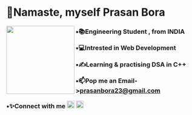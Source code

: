   <h1 align="left">🙏Namaste, myself Prasan Bora  </h1>            <img align="left" width="180" height="180" src="https://c.tenor.com/eYRNL1In-ooAAAAM/namaste-covid.gif"> 

   <h3>
     
▪📚Engineering Student , from INDIA

▪💻Intrested in Web Development

▪✍Learning & practising DSA in C++
  
▪📫Pop me an Email->prasanbora23@gmail.com    
  
▪✨Connect with me
[<img alt="alt_text" height="20px"  src="https://upload.wikimedia.org/wikipedia/commons/thumb/c/ca/LinkedIn_logo_initials.png/800px-LinkedIn_logo_initials.png" />](https://www.linkedin.com/in/prasan-bora-943293184/) 
   [<img alt="alt_text" height="20px"  src="https://upload.wikimedia.org/wikipedia/commons/thumb/e/e7/Instagram_logo_2016.svg/800px-Instagram_logo_2016.svg.png" />](https://www.instagram.com/prasan_bora/)
  
  
 
  </h3>
       
                    
                    



